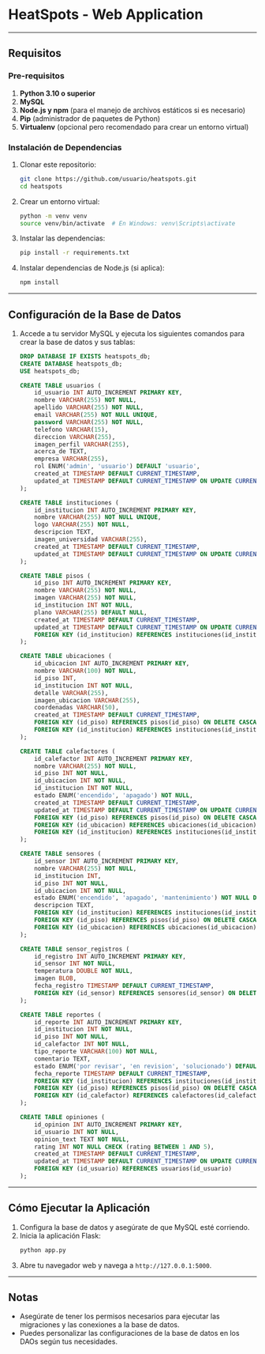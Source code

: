 # HeatSpots - Web Application

---

## Requisitos

### Pre-requisitos

1. **Python 3.10 o superior**
2. **MySQL**
3. **Node.js y npm** (para el manejo de archivos estáticos si es necesario)
4. **Pip** (administrador de paquetes de Python)
5. **Virtualenv** (opcional pero recomendado para crear un entorno virtual)

### Instalación de Dependencias

1. Clonar este repositorio:
    ```bash
    git clone https://github.com/usuario/heatspots.git
    cd heatspots
    ```

2. Crear un entorno virtual:
    ```bash
    python -m venv venv
    source venv/bin/activate  # En Windows: venv\Scripts\activate
    ```

3. Instalar las dependencias:
    ```bash
    pip install -r requirements.txt
    ```

4. Instalar dependencias de Node.js (si aplica):
    ```bash
    npm install
    ```

---

## Configuración de la Base de Datos

1. Accede a tu servidor MySQL y ejecuta los siguientes comandos para crear la base de datos y sus tablas:
    ```sql
    DROP DATABASE IF EXISTS heatspots_db;
    CREATE DATABASE heatspots_db;
    USE heatspots_db;

    CREATE TABLE usuarios (
        id_usuario INT AUTO_INCREMENT PRIMARY KEY,
        nombre VARCHAR(255) NOT NULL,
        apellido VARCHAR(255) NOT NULL,
        email VARCHAR(255) NOT NULL UNIQUE,
        password VARCHAR(255) NOT NULL,
        telefono VARCHAR(15),
        direccion VARCHAR(255),
        imagen_perfil VARCHAR(255),
        acerca_de TEXT,
        empresa VARCHAR(255),
        rol ENUM('admin', 'usuario') DEFAULT 'usuario',
        created_at TIMESTAMP DEFAULT CURRENT_TIMESTAMP,
        updated_at TIMESTAMP DEFAULT CURRENT_TIMESTAMP ON UPDATE CURRENT_TIMESTAMP
    );

    CREATE TABLE instituciones (
        id_institucion INT AUTO_INCREMENT PRIMARY KEY,
        nombre VARCHAR(255) NOT NULL UNIQUE,
        logo VARCHAR(255) NOT NULL,
        descripcion TEXT,
        imagen_universidad VARCHAR(255),
        created_at TIMESTAMP DEFAULT CURRENT_TIMESTAMP,
        updated_at TIMESTAMP DEFAULT CURRENT_TIMESTAMP ON UPDATE CURRENT_TIMESTAMP
    );

    CREATE TABLE pisos (
        id_piso INT AUTO_INCREMENT PRIMARY KEY,
        nombre VARCHAR(255) NOT NULL,
        imagen VARCHAR(255) NOT NULL,
        id_institucion INT NOT NULL,
        plano VARCHAR(255) DEFAULT NULL,
        created_at TIMESTAMP DEFAULT CURRENT_TIMESTAMP,
        updated_at TIMESTAMP DEFAULT CURRENT_TIMESTAMP ON UPDATE CURRENT_TIMESTAMP,
        FOREIGN KEY (id_institucion) REFERENCES instituciones(id_institucion) ON DELETE CASCADE
    );

    CREATE TABLE ubicaciones (
        id_ubicacion INT AUTO_INCREMENT PRIMARY KEY,
        nombre VARCHAR(100) NOT NULL,
        id_piso INT,
        id_institucion INT NOT NULL,
        detalle VARCHAR(255),
        imagen_ubicacion VARCHAR(255),
        coordenadas VARCHAR(50),
        created_at TIMESTAMP DEFAULT CURRENT_TIMESTAMP,
        FOREIGN KEY (id_piso) REFERENCES pisos(id_piso) ON DELETE CASCADE,
        FOREIGN KEY (id_institucion) REFERENCES instituciones(id_institucion) ON DELETE CASCADE
    );

    CREATE TABLE calefactores (
        id_calefactor INT AUTO_INCREMENT PRIMARY KEY,
        nombre VARCHAR(255) NOT NULL,
        id_piso INT NOT NULL,
        id_ubicacion INT NOT NULL,
        id_institucion INT NOT NULL,
        estado ENUM('encendido', 'apagado') NOT NULL,
        created_at TIMESTAMP DEFAULT CURRENT_TIMESTAMP,
        updated_at TIMESTAMP DEFAULT CURRENT_TIMESTAMP ON UPDATE CURRENT_TIMESTAMP,
        FOREIGN KEY (id_piso) REFERENCES pisos(id_piso) ON DELETE CASCADE,
        FOREIGN KEY (id_ubicacion) REFERENCES ubicaciones(id_ubicacion) ON DELETE CASCADE,
        FOREIGN KEY (id_institucion) REFERENCES instituciones(id_institucion) ON DELETE CASCADE
    );

    CREATE TABLE sensores (
        id_sensor INT AUTO_INCREMENT PRIMARY KEY,
        nombre VARCHAR(255) NOT NULL,
        id_institucion INT,
        id_piso INT NOT NULL,
        id_ubicacion INT NOT NULL,
        estado ENUM('encendido', 'apagado', 'mantenimiento') NOT NULL DEFAULT 'encendido',
        descripcion TEXT,
        FOREIGN KEY (id_institucion) REFERENCES instituciones(id_institucion) ON DELETE SET NULL,
        FOREIGN KEY (id_piso) REFERENCES pisos(id_piso) ON DELETE CASCADE,
        FOREIGN KEY (id_ubicacion) REFERENCES ubicaciones(id_ubicacion) ON DELETE CASCADE
    );

    CREATE TABLE sensor_registros (
        id_registro INT AUTO_INCREMENT PRIMARY KEY,
        id_sensor INT NOT NULL,
        temperatura DOUBLE NOT NULL,
        imagen BLOB,
        fecha_registro TIMESTAMP DEFAULT CURRENT_TIMESTAMP,
        FOREIGN KEY (id_sensor) REFERENCES sensores(id_sensor) ON DELETE CASCADE
    );

    CREATE TABLE reportes (
        id_reporte INT AUTO_INCREMENT PRIMARY KEY,
        id_institucion INT NOT NULL,
        id_piso INT NOT NULL,
        id_calefactor INT NOT NULL,
        tipo_reporte VARCHAR(100) NOT NULL,
        comentario TEXT,
        estado ENUM('por revisar', 'en revision', 'solucionado') DEFAULT 'por revisar',
        fecha_reporte TIMESTAMP DEFAULT CURRENT_TIMESTAMP,
        FOREIGN KEY (id_institucion) REFERENCES instituciones(id_institucion) ON DELETE CASCADE,
        FOREIGN KEY (id_piso) REFERENCES pisos(id_piso) ON DELETE CASCADE,
        FOREIGN KEY (id_calefactor) REFERENCES calefactores(id_calefactor) ON DELETE CASCADE
    );

    CREATE TABLE opiniones (
        id_opinion INT AUTO_INCREMENT PRIMARY KEY,
        id_usuario INT NOT NULL,
        opinion_text TEXT NOT NULL,
        rating INT NOT NULL CHECK (rating BETWEEN 1 AND 5),
        created_at TIMESTAMP DEFAULT CURRENT_TIMESTAMP,
        updated_at TIMESTAMP DEFAULT CURRENT_TIMESTAMP ON UPDATE CURRENT_TIMESTAMP,
        FOREIGN KEY (id_usuario) REFERENCES usuarios(id_usuario)
    );
    ```

---

## Cómo Ejecutar la Aplicación

1. Configura la base de datos y asegúrate de que MySQL esté corriendo.
2. Inicia la aplicación Flask:
    ```bash
    python app.py
    ```
3. Abre tu navegador web y navega a `http://127.0.0.1:5000`.

---

## Notas

- Asegúrate de tener los permisos necesarios para ejecutar las migraciones y las conexiones a la base de datos.
- Puedes personalizar las configuraciones de la base de datos en los DAOs según tus necesidades.

